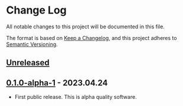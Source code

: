 # Change Log
All notable changes to this project will be documented in this file.

The format is based on [Keep a Changelog](https://keepachangelog.com/en/1.0.0/),
and this project adheres to [Semantic Versioning](https://semver.org/spec/v2.0.0.html).

## [Unreleased]

## [0.1.0-alpha-1] - 2023.04.24
- First public release. This is alpha quality software.

[Unreleased]: https://github.com/gethop-dev/rbac/compare/v0.1.0-alpha-1
[0.1.0-alpha-1]: https://github.com/gethop-dev/rbac/releases/tag/v0.1.0-alpha-1
